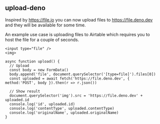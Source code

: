 upload-deno
---

Inspired by https://file.io you can now upload files to https://file.deno.dev and they will be available for some time.

An example use case is uploading files to Airtable which requires you to host the file for a couple of seconds. 

```tsx
<input type="file" />
<img>

async function upload() {
  // Upload
  const body = new FormData()
  body.append('file', document.querySelector('[type=file]').files[0])
  const uploaded = await fetch('https://file.deno.dev', { method:'POST', body }).then(r => r.json())

  // Show result
  document.querySelector('img').src = 'https://file.deno.dev' + uploaded.id
  console.log('id', uploaded.id)
  console.log('contentType', uploaded.contentType)
  console.log('originalName', uploaded.originalName)
}
```